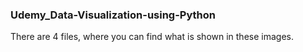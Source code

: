 ### Udemy_Data-Visualization-using-Python

There are 4 files, where you can find what is shown in these images.

